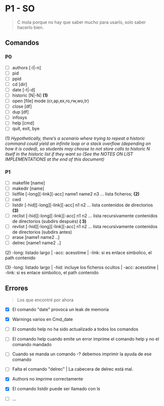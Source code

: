 # P1 - SO

> C mola porque no hay que saber mucho para usarlo, solo saber hacerlo bien.

## Comandos

### P0

- [ ] authors [-l|-n]
- [ ] pid
- [ ] ppid
- [ ] cd [dir]
- [ ] date [-t|-d]
- [ ] historic [N|-N] **(1)**
- [ ] open [file] mode (cr,ap,ex,ro,rw,wo,tr)
- [ ] close [df]
- [ ] dup [df]
- [ ] infosys
- [ ] help [cmd]
- [ ] quit, exit, bye

(1) _Hypothetically, there’s a scenario where trying to repeat a historic command could yield an infinite loop or a
stack overflow (depending on how it is coded), so students may choose to not store calls to historic N itself in the
historic list if they want so (See the NOTES ON LIST IMPLEMENTATIONS at the end of this document)_

### P1

- [ ] makefile [name]
- [ ] makedir [name]
- [ ] listfile [-long][-link][-acc] name1 name2 n3 ... lista ficheros; **(2)**
- [ ] cwd
- [ ] listdir [-hid][-long][-link][-acc] n1 n2 ... lista contenidos de directorios **(3)**
- [ ] reclist [-hid][-long][-link][-acc] n1 n2 ... lista recursivamente contenidos de directorios (subdirs después) **(
  3)**
- [ ] revlist [-hid][-long][-link][-acc] n1 n2 ... lista recursivamente contenidos de directorios (subdirs antes)
- [ ] erase [name1 name2 ..]
- [ ] delrec [name1 name2 ..]

(2) -long: listado largo | -acc: acesstime | -link: si es enlace simbolico, el path contenido

(3) -long: listado largo | -hid: incluye los ficheros ocultos | -acc: acesstime | -link: si es enlace simbolico, el path
contenido

## Errores

> Los que encontré por ahora

- [x] El comando "date" provoca un leak de memoria
- [x] Warnings varios en Cmd_date
- [ ] El comando help no ha sido actualizado a todos los comandos
- [ ] El comando help cuando emite un error imprime el comando help y no el comando mandado
- [ ] Cuando se manda un comando -? debemos imprimir la ayuda de ese comando
- [ ] Falta el comando "delrec" | La cabecera de delrec está mal.
- [x] Authors no imprime correctamente
- [x] El comando listdir puede ser llamado con ls
- [ ] ...

